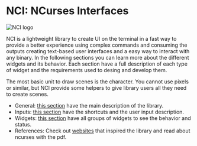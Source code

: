 # NCI: NCurses Interfaces

![NCI logo](https://media.githubusercontent.com/media/vgonisanz/nci/master/docs/images/nci.png)

NCI is a lightweight library to create UI on the terminal in a fast way to provide
a better experience using complex commands and consuming the outputs creating
text-based user interfaces and a easy way to interact with any binary. In the
following sections you can learn more about the different widgets and its
behavior. Each section have a full description of each type of widget and
the requirements used to desing and develop them.

The most basic unit to draw scenes is the character. You cannot use pixels or similar,
but NCI provide some helpers to give library users all they need to create scenes.

* General: [this section](general.md) have the main description of the library.
* Inputs: [this section](inputs.md) have the shortcuts and the user input description.
* Widgets: [this section](widgets.md) have all groups of widgets to see the behavior and status.
* References: Check out [websites](references/websites.md) that inspired the library and read about ncurses with
  the pdf.
